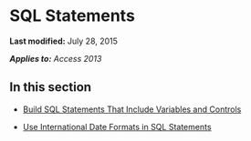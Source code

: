 
# SQL Statements

 **Last modified:** July 28, 2015

 _**Applies to:** Access 2013_

## In this section


-  [Build SQL Statements That Include Variables and Controls](1dfad766-035b-7f40-0591-c3c820d46b16.md)
    
-  [Use International Date Formats in SQL Statements](b3ca8423-b15a-3934-ed8e-4129f0bf9700.md)
    
